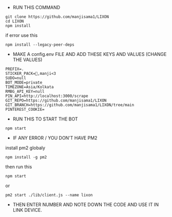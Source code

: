 * RUN THIS COMMAND 

```
git clone https://github.com/manjisama1/LIXON
cd LIXON
npm install
``` 
if error use this
```
npm install --legacy-peer-deps
``` 

* MAKE A config.env FILE AND ADD THESE KEYS AND VALUES (CHANGE THE VALUES)

```
PREFIX=.
STICKER_PACK=🔫,manji<3
SUDO=null
BOT_MODE=private
TIMEZONE=Asia/Kolkata
RMBG_API_KEY=null
PIN_API=http://localhost:3000/scrape
GIT_REPO=https://github.com/manjisama1/LIXON
GIT_BRANCH=https://github.com/manjisama1/LIXON/tree/main
PINTEREST_COOKIE=
```

* RUN THIS TO START THE BOT

```
npm start
```

* IF ANY ERROR / YOU DON'T HAVE PM2

install pm2 globaly
```
npm install -g pm2

```
then run this
```
npm start
```
or
```
pm2 start ./lib/client.js --name lixon
```

* THEN ENTER NUMBER AND NOTE DOWN THE CODE AND USE IT IN LINK DEVICE.